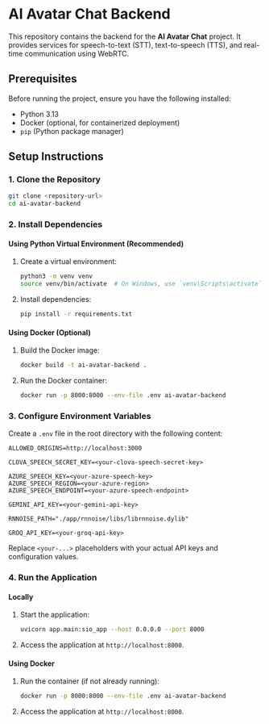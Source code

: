 # AI Avatar Chat Backend

This repository contains the backend for the **AI Avatar Chat** project. It provides services for speech-to-text (STT), text-to-speech (TTS), and real-time communication using WebRTC.

## Prerequisites

Before running the project, ensure you have the following installed:

- Python 3.13
- Docker (optional, for containerized deployment)
- `pip` (Python package manager)

## Setup Instructions

### 1. Clone the Repository

```bash
git clone <repository-url>
cd ai-avatar-backend
```

### 2. Install Dependencies

#### Using Python Virtual Environment (Recommended)

1. Create a virtual environment:

   ```bash
   python3 -m venv venv
   source venv/bin/activate  # On Windows, use `venv\Scripts\activate`
   ```

2. Install dependencies:
   ```bash
   pip install -r requirements.txt
   ```

#### Using Docker (Optional)

1. Build the Docker image:

   ```bash
   docker build -t ai-avatar-backend .
   ```

2. Run the Docker container:
   ```bash
   docker run -p 8000:8000 --env-file .env ai-avatar-backend
   ```

### 3. Configure Environment Variables

Create a `.env` file in the root directory with the following content:

```env
ALLOWED_ORIGINS=http://localhost:3000

CLOVA_SPEECH_SECRET_KEY=<your-clova-speech-secret-key>

AZURE_SPEECH_KEY=<your-azure-speech-key>
AZURE_SPEECH_REGION=<your-azure-region>
AZURE_SPEECH_ENDPOINT=<your-azure-speech-endpoint>

GEMINI_API_KEY=<your-gemini-api-key>

RNNOISE_PATH="./app/rnnoise/libs/librnnoise.dylib"

GROQ_API_KEY=<your-groq-api-key>
```

Replace `<your-...>` placeholders with your actual API keys and configuration values.

### 4. Run the Application

#### Locally

1. Start the application:

   ```bash
   uvicorn app.main:sio_app --host 0.0.0.0 --port 8000
   ```

2. Access the application at `http://localhost:8000`.

#### Using Docker

1. Run the container (if not already running):

   ```bash
   docker run -p 8000:8000 --env-file .env ai-avatar-backend
   ```

2. Access the application at `http://localhost:8000`.
